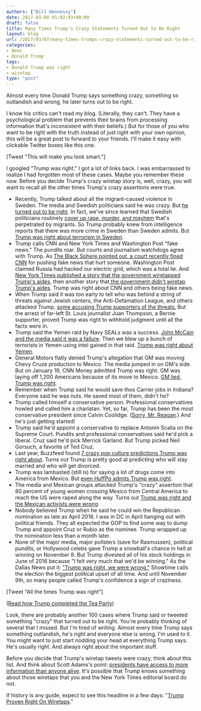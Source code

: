 ```yaml
---
authors: ["Bill Hennessy"]
date: 2017-03-08 01:03:03+00:00
draft: false
title: Many Times Trump's Crazy Statements Turned Out to Be Right
layout: blog
url: /2017/03/07/many-times-trumps-crazy-statements-turned-out-to-be-right/
categories:
- News
- Donald Trump
tags:
- Donald Trump was right
- wiretap
type: "post"
---
```


Almost every time Donald Trump says something crazy, something so outlandish and wrong, he later turns out to be right.

I know his critics can't read my blog. (Literally, they can't. They have a psychological problem that prevents their brains from processing information that's inconsistent with their beliefs.) But for those of you who want to be right with the truth instead of just right with your own opinion, this will be a great post to forward to your friends. I'll make it easy with clickable Twitter boxes like this one.

[Tweet "This will make you look smart."]

I googled "Trump was right." I got a lot of links back. I was embarrassed to realize I had forgotten most of these cases. Maybe you remember these now. Before you decide Trump's crazy wiretap story is, well, crazy, you will want to recall all the other times Trump's crazy assertions were true.




* Recently, Trump talked about all the migrant-caused violence in Sweden. The media and Swedish politicians said he was crazy. But [he turned out to be right](https://www.foxnews.com/politics/2017/02/23/sweden-democrats-trump-was-right.html). In fact, we've since learned that Swedish politicians routinely [cover up rape, murder, and mayhem](https://www.thegatewaypundit.com/2017/03/sweden-muslim-classmates-gang-rape-14-year-old-girl-remain-school-rapists-victims/) that's perpetrated by migrants. So Trump probably knew from intelligence reports that there was more crime in Sweden than Sweden admits. But [Trump was right about terrorism in Sweden](https://legalinsurrection.com/2017/02/two-important-testimonies-that-trump-was-right-about-sweden/).
* Trump calls CNN and New York Times and Washington Post "fake news." The pundits roar. But courts and journalism watchdogs agree with Trump. As [The Black Sphere pointed out, a court recently fined CNN](https://theblacksphere.net/2017/02/cnn-forced-to-pay-lawsuit-over-fake-news/) for pushing fake news that hurt someone. Washington Post claimed Russia had hacked our electric grid, which was a total lie. And [New York Times published a story that the government wiretapped Trump's aides](https://hennessysview.com/2017/03/06/donald-trumps-crazy-ivan/), then another story that[ the government didn't wiretap Trump's aides](https://hennessysview.com/2017/03/07/how-newspapers-lie/). Trump was right about CNN and others being fake news.
* When Trump said it was too early to tell who was behind a string of threats against Jewish centers, the Anti-Defamation League, and others attacked Trump, [some accusing Trump supporters of the threats.](https://dailycaller.com/2017/03/03/analysis-jewish-bomb-threat-arrest-shows-trump-was-right-not-to-jump-to-conclusions/) But the arrest of far-left St. Louis journalist Juan Thompson, a Bernie supporter, proved Trump was right to withhold judgment until all the facts were in.
* Trump said the Yemen raid by Navy SEALs was a success. [John McCain and the media said it was a failure](https://hennessysview.com/2017/03/05/john-mccains-most-evil-sin/). Then we blew up a bunch of terrorists in Yemen using intel gained in that raid. [Trump was right about Yemen](https://therightscoop.com/cnn-just-confirmed-trump-was-right-about-yemen/).
* General Motors flatly denied Trump's allegation that GM was moving Chevy Cruze production to Mexico. The media jumped in on GM's side. But on January 19, CNN Money admitted Trump was right. GM was laying off 1,200 Americans because of its move to Mexico. [GM lied, Trump was right](https://money.cnn.com/2017/01/19/news/economy/donald-trump-chevy-cruze-mexico/).
* Remember when Trump said he would save thos Carrier jobs in Indiana? Everyone said he was nuts. He saved most of them, didn't he?
* Trump called himself a conservative person. Professional conservatives howled and called him a charlatan. Yet, so far, Trump has been the most conservative president since Calvin Coolidge. ([Sorry, Mr. Reagan](https://www.investors.com/politics/editorials/trump-is-off-to-a-stunningly-conservative-start/).) And he's just getting started!
* Trump said he'd appoint a conservative to replace Antonin Scalia on the Supreme Court. Pundits and professional conservatives said he'd pick a liberal. Cruz said he'd pick Merrick Garland. But Trump picked Neil Gorsuch, a favorite of Ted Cruz.
* Last year, Buzzfeed found [7 crazy pop culture predictions Trump was right about](https://www.buzzfeed.com/sarahburton/trump-was-right-handed?utm_term=.duq9dvzmd#.kqLGLDVgL). Turns out Trump is pretty good at predicting who will stay married and who will get divorced.
* Trump was lambasted (still is) for saying a lot of drugs come into America from Mexico. But [even HuffPo admits Trump was right](https://www.huffingtonpost.com/daniel-williams2/trump-was-right-on-mexica_b_13143932.html).
* The media and Mexican groups attacked Trump's "crazy" assertion that 80 percent of young women crossing Mexico from Central America to reach the US were raped along the way. Turns out [Trump was right and the Mexican activists were wrong](https://www.aim.org/aim-column/trump-was-right/).
* Nobody believed Trump when he said he could win the Republican nomination as late as April 2016. I was in DC in April hanging out with political friends. They all expected the GOP to find some way to dump Trump and appoint Cruz or Rubio as the nominee. Trump wrapped up the nomination less than a month later.
* None of the major media, major pollsters (save for Rasmussen), political pundits, or Hollywood celebs gave Trump a snowball's chance in hell at winning on November 8. But Trump divested all of his stock holdings in June of 2016 because "I felt very much that we'd be winning." As the Dallas News put it: ["Trump was right, we were wrong."](https://www.dallasnews.com/opinion/commentary/2016/11/09/trump-right-wrong-need-understand) Showtime calls the election the biggest political upset of all time. And until November 9th, so many people called Trump's confidence a sign of craziness.


[Tweet "All the times Trump was right"]

([Read how Trump completed the Tea Party](https://hennessysview.com/2016/11/11/how-donald-trump-completed-the-tea-party/))

Look, there are probably another 100 cases where Trump said or tweeted something "crazy" that turned out to be right. You're probably thinking of several that I missed. But I'm tired of writing. Almost every time Trump says something outlandish, he's right and everyone else is wrong. I'm used to it. You might want to just start nodding your head at everything Trump says. He's usually right. And always right about the important stuff.

Before you decide that Trump's wiretap tweets were crazy, think about this list. And think about Scott Adams's point: [presidents have access to more information than anyone alive](https://blog.dilbert.com/post/158110404781/wiretapping-word-thinking). It's possible that Trump knows something about those wiretaps that you and the New York Times editorial board do not.

If history is any guide, expect to see this headline in a few days: "[Trump Proven Right On Wiretaps](https://hennessysview.com/2017/03/06/donald-trumps-crazy-ivan/)."


